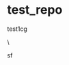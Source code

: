 # test_repo
test1cg



\



















sf




















































































